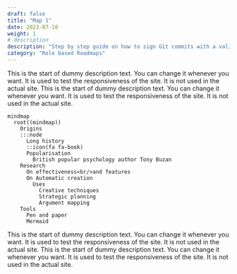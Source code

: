 ```yaml
---
draft: false
title: "Map 1"
date: 2023-07-10
weight: 1
# description
description: "Step by step guide on how to sign Git commits with a valid OpenID Connect identity"
category: "Role based Roadmaps"
---
```


This is the start of dummy description text. You can change it whenever you want. It is used to test the responsiveness of the site. It is not used in the actual site. This is the start of dummy description text. You can change it whenever you want. It is used to test the responsiveness of the site. It is not used in the actual site.

```mermaid
mindmap
  root((mindmap))
    Origins
    :::node
      Long history
      ::icon(fa fa-book)
      Popularisation
        British popular psychology author Tony Buzan
    Research
      On effectiveness<br/>and features
      On Automatic creation
        Uses
          Creative techniques
          Strategic planning
          Argument mapping
    Tools
      Pen and paper
      Mermaid
```

This is the start of dummy description text. You can change it whenever you want. It is used to test the responsiveness of the site. It is not used in the actual site. This is the start of dummy description text. You can change it whenever you want. It is used to test the responsiveness of the site. It is not used in the actual site. 